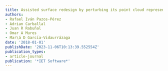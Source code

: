 ```yaml
---
title: Assisted surface redesign by perturbing its point cloud representation
authors:
- Rafael Iván Pazos-Pérez
- Adrian Carballal
- Juan R Rabuñal
- Omar A Mures
- Mar\á D Garcı́a-Vidaurrázaga
date: '2018-01-01'
publishDate: '2023-11-06T10:13:39.552554Z'
publication_types:
- article-journal
publication: '*IET Software*'
---
```

